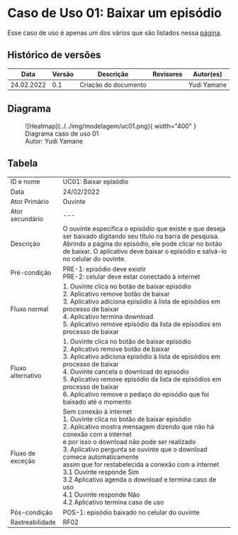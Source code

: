 # Caso de Uso 01: Baixar um episódio

Esse caso de uso é apenas um dos vários que são listados nessa 
[página](../casosDeUso).

## Histórico de versões
| Data       | Versão | Descrição            | Revisores | Autor(es)   |
| ---------- | ------ | -------------------- | --------- | ----------- |
| 24.02.2022 | 0.1    | Criação do documento |           | Yudi Yamane |

## Diagrama
<figure markdown>
  ![Heatmap](../../img/modelagem/uc01.png){ width="400" }
  <figcaption> Diagrama caso de uso 01 </figcaption>
  Autor: Yudi Yamane
</figure>


## Tabela

|                   |                                                                                                                                                                                                                                                                                                                                                                                                                                                                                                                     |
| ----------------- | ------------------------------------------------------------------------------------------------------------------------------------------------------------------------------------------------------------------------------------------------------------------------------------------------------------------------------------------------------------------------------------------------------------------------------------------------------------------------------------------------------------------- |
| ID e nome         | UC01: Baixar episódio                                                                                                                                                                                                                                                                                                                                                                                                                                                                                               |
| Data              | 24/02/2022                                                                                                                                                                                                                                                                                                                                                                                                                                                                                                          |
| Ator Primário     | Ouvinte                                                                                                                                                                                                                                                                                                                                                                                                                                                                                                             |
| Ator secundário   | ---                                                                                                                                                                                                                                                                                                                                                                                                                                                                                                                 |
| Descrição         | O ouvinte especifica o episódio que existe e que deseja ser baixado digitando seu título na barra de pesquisa. Abrindo a página do episódio, ele pode clicar no botão de baixar. O aplicativo deve baixar o episódio e salvá-lo no celular do ouvinte.                                                                                                                                                                                                                                                              |
| Pré-condição      | PRE-1: episódio deve existir <br>  PRE-2: celular deve estar conectado à internet                                                                                                                                                                                                                                                                                                                                                                                                                                   |
| Fluxo normal      | 1. Ouvinte clica no botão de baixar episódio <br> 2. Aplicativo remove botão de baixar <br> 3. Aplicativo adiciona episódio à lista de episódios em processo de baixar <br> 4. Aplicativo termina download <br> 5. Aplicativo remove episódio da lista de episódios em processo de baixar<br>                                                                                                                                                                                                                       |
| Fluxo alternativo | 1. Ouvinte clica no botão de baixar episódio <br> 2. Aplicativo remove botão de baixar <br> 3. Aplicativo adiciona episódio à lista de episódios em processo de baixar <br> 4. Ouvinte cancela o download do episódio <br> 5. Aplicativo remove episódio da lista de episódios em processo de baixar <br> 6. Aplicativo remove o pedaço do episódio que foi baixado até o momento <br>                                                                                                                              |
| Fluxo de exceção  | Sem conexão à internet <br> 1. Ouvinte clica no botão de baixar episódio <br> 2. Aplicativo mostra mensagem dizendo que não há conexão com a internet <br> e por isso o download não pode ser realizado <br> 3. Aplicativo pergunta se ouvinte que o download comece automaticamente <br> assim que for restabelecida a conexão com a internet <br> 3.1 Ouvinte responde Sim <br> 3.2 Aplicativo agenda o download e termina caso de uso <br> 4.1 Ouvinte responde Não <br> 4.2 Aplicativo termina caso de uso <br> |
| Pós-condição      | POS-1: episódio baixado no celular do ouvinte                                                                                                                                                                                                                                                                                                                                                                                                                                                                       |
| Rastreabilidade   | RF02                                                                                                                                                                                                                                                                                                                                                                                                                                                                                                                |
